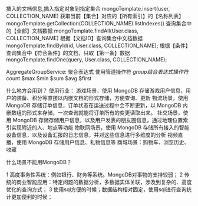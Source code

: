 插入的文档信息,插入指定对象到指定集合
mongoTemplate.insert(user, COLLECTION_NAME)
获取当前【集合】对应的【所有索引】的【名称列表】
mongoTemplate.getCollection(COLLECTION_NAME).listIndexes()
查询集合中的【全部】文档数据
mongoTemplate.findAll(User.class, COLLECTION_NAME)
根据【文档ID】查询集合中文档数据
mongoTemplate.findById(id, User.class, COLLECTION_NAME);
根据【条件】查询集合中【符合条件】的文档，只取【第一条】数据
mongoTemplate.findOne(query, User.class, COLLECTION_NAME);


AggregateGroupService:
聚合表达式
使用管道操作符 $group 结合表达式操作符$count $max $min $sum $avg $first


什么地方会用到？
使用行业：
游戏场景，使用 MongoDB 存储游戏用户信息，用户的装备、积分等直接以内嵌文档的形式存储，方便查询、更新
物流场景，使用 MongoDB 存储订单信息，订单状态在运送过程中会不断更新，以 MongoDB 内嵌数组的形式来存储，一次查询就能将订单所有的变更读取出来。
社交场景，使用 MongoDB 存储存储用户信息，以及用户发表的朋友圈信息，通过地理位置索引实现附近的人、地点等功能
物联网场景，使用 MongoDB 存储所有接入的智能设备信息，以及设备汇报的日志信息，并对这些信息进行多维度的分析
视频直播，使用 MongoDB 存储用户信息、礼物信息等
商城场景：购物车、浏览历史、收藏

什么场景不能用MongoDB？

1 高度事务性系统：例如银行、财务等系统。MongoDB对事物的支持较弱；
2 传统的商业智能应用：特定问题的数据分析，多数据实体关联，涉及到复杂的、高度优化的查询方式；
3 使用sql方便的时候；数据结构相对固定，使用sql进行查询统计更加便利的时候；